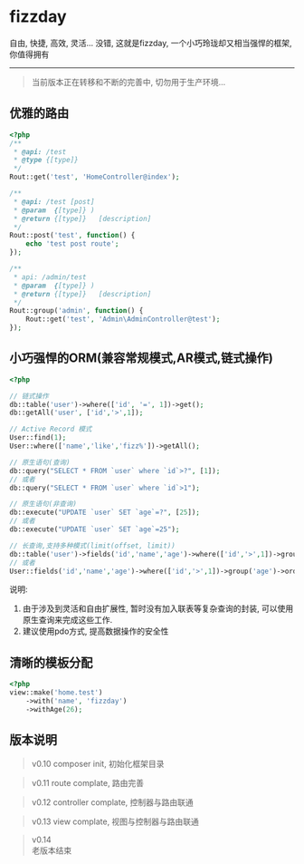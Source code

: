 # fizzday
自由, 快捷, 高效, 灵活... 没错, 这就是fizzday, 一个小巧玲珑却又相当强悍的框架, 你值得拥有

---

> 当前版本正在转移和不断的完善中, 切勿用于生产环境...


## 优雅的路由
```php
<?php
/**
 * @api: /test
 * @type {[type]}
 */
Rout::get('test', 'HomeController@index');

/**
 * @api: /test [post]
 * @param  {[type]} )
 * @return {[type]}   [description]
 */
Rout::post('test', function() {
    echo 'test post route';
});

/**
 * api: /admin/test
 * @param  {[type]} )
 * @return {[type]}   [description]
 */
Rout::group('admin', function() {
    Rout::get('test', 'Admin\AdminController@test');
});
```

## 小巧强悍的ORM(兼容常规模式,AR模式,链式操作)
```php
<?php

// 链式操作
db::table('user')->where(['id', '=', 1])->get();
db::getAll('user', ['id','>',1]);

// Active Record 模式
User::find(1);
User::where(['name','like','fizz%'])->getAll();

// 原生语句(查询)
db::query("SELECT * FROM `user` where `id`>?", [1]);
// 或者
db::query("SELECT * FROM `user` where `id`>1");

// 原生语句(非查询)
db::execute("UPDATE `user` SET `age`=?", [25]);
// 或者
db::execute("UPDATE `user` SET `age`=25");

// 长查询,支持多种模式(limit(offset, limit))
db::table('user')->fields('id','name','age')->where(['id','>',1])->group('age')->order('`age` asc, `id` desc')->limit(10)->getAll();
// 或者
User::fields('id','name','age')->where(['id','>',1])->group('age')->order('`age` asc, `id` desc')->limit(10)->getAll();
```

说明:
1. 由于涉及到灵活和自由扩展性, 暂时没有加入联表等复杂查询的封装, 可以使用原生查询来完成这些工作.
2. 建议使用pdo方式, 提高数据操作的安全性

## 清晰的模板分配
```php
<?php
view::make('home.test')
    ->with('name', 'fizzday')
    ->withAge(26);
```

## 版本说明
> v0.10
composer init, 初始化框架目录


> v0.11
route complate, 路由完善


> v0.12
controller complate, 控制器与路由联通


> v0.13
view complate, 视图与控制器与路由联通

> v0.14  
老版本结束